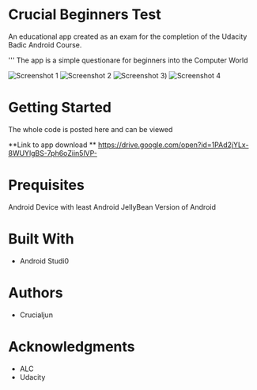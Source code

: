 # Crucial Beginners Test

An educational app created as an exam for the completion of the Udacity Badic Android Course.

'''
The app is a simple questionare for beginners into the Computer World

![Screenshot 1](https://i.imgur.com/gLlfK1n.jpg)
![Screenshot 2](https://i.imgur.com/dPgYRQq.jpg)
![Screenshot 3](https://i.imgur.com/EfGgfvw.jpg))
![Screenshot 4](https://i.imgur.com/WTqK9pr.jpg)


# Getting Started
The whole code is posted here and can be viewed

**Link to app download **
https://drive.google.com/open?id=1PAd2jYLx-8WUYlgBS-7ph6oZiin5lVP-

# Prequisites
Android Device with least Android JellyBean Version of Android

# Built With
* Android Studi0


# Authors
* Crucialjun


# Acknowledgments
* ALC
* Udacity

